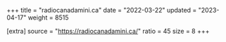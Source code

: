 +++
title = "radiocanadamini.ca"
date = "2022-03-22"
updated = "2023-04-17"
weight = 8515

[extra]
source = "https://radiocanadamini.ca/"
ratio = 45
size = 8
+++
